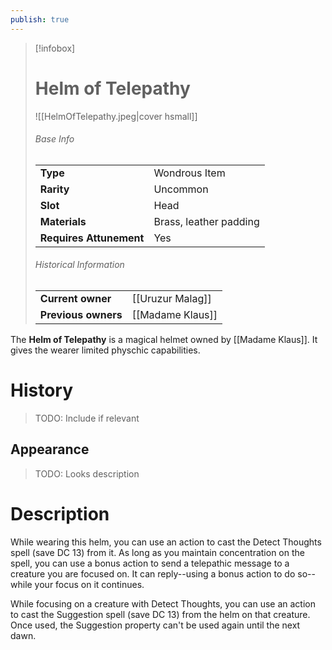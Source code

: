 ```yaml
---
publish: true
---
```

> [!infobox]  
> # Helm of Telepathy
> ![[HelmOfTelepathy.jpeg|cover hsmall]]
> ###### Base Info
> | | |
> |---|---|
> | **Type** | Wondrous Item |
> | **Rarity** | Uncommon |
> | **Slot** | Head |
> | **Materials** | Brass, leather padding |
> | **Requires Attunement** | Yes |
> ###### Historical Information
> | | |
> |---|---|
> | **Current owner** | [[Uruzur Malag]] |
> | **Previous owners** | [[Madame Klaus]] |

The **Helm of Telepathy** is a magical helmet owned by [[Madame Klaus]]. It gives the wearer limited physchic capabilities.
# History
> TODO: Include if relevant
## Appearance
> TODO: Looks description
# Description
While wearing this helm, you can use an action to cast the Detect Thoughts spell (save DC 13) from it. As long as you maintain concentration on the spell, you can use a bonus action to send a telepathic message to a creature you are focused on. It can reply--using a bonus action to do so--while your focus on it continues.

While focusing on a creature with Detect Thoughts, you can use an action to cast the Suggestion spell (save DC 13) from the helm on that creature. Once used, the Suggestion property can't be used again until the next dawn.